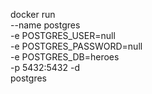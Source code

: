 docker run \
    --name postgres \
    -e POSTGRES_USER=null \
    -e POSTGRES_PASSWORD=null \
    -e POSTGRES_DB=heroes \
    -p 5432:5432
    -d \
    postgres